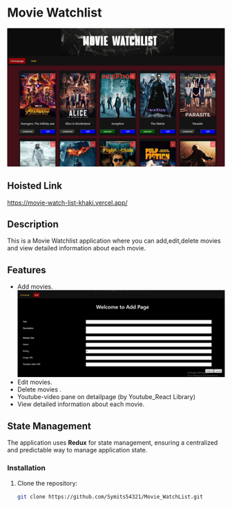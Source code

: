 # Movie Watchlist

![Homepage Screenshot](public/images/homepage.JPG)

## Hoisted Link

https://movie-watch-list-khaki.vercel.app/

## Description

This is a Movie Watchlist application where you can add,edit,delete movies and view detailed information about each movie.

## Features

- Add movies.
  ![Addpage Screenshot](public/images/addeditpage.JPG)
- Edit movies.
- Delete movies .
- Youtube-video pane on detailpage (by Youtube_React Library)
- View detailed information about each movie.

## State Management

The application uses **Redux** for state management, ensuring a centralized and predictable way to manage application state.



### Installation

1. Clone the repository:

   ```sh
   git clone https://github.com/Symits54321/Movie_WatchList.git
